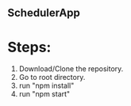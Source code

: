 ## SchedulerApp

# Steps:
  
  1. Download/Clone the repository.
  2. Go to root directory.
  3. run "npm install"
  4. run "npm start"
